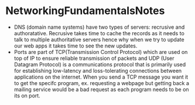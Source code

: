 # NetworkingFundamentalsNotes
- DNS (domain name systems) have two types of servers: recrusive and authoratative. Recrusive takes time to cache the records as it needs to talk to multiple authoritative servers hence why when we try to update our web apps it takes time to see the new updates. 
- Ports are part of TCP(Transmission Control Protocol) which are used on top of IP to ensure reliable transmission of packets and UDP (User Datagram Protocol) is a communications protocol that is primarily used for establishing low-latency and loss-tolerating connections between applications on the internet. When you send a TCP message you want it to get the specifc program, ex. requesting a webpage but getting back a mailing service would be a bad request as each program needs to be on its on port. 
